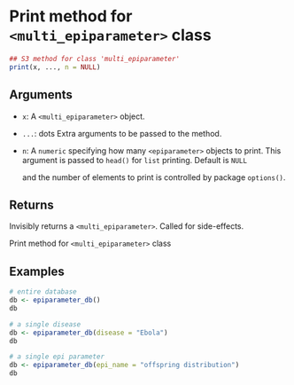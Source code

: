 # Print method for `<multi_epiparameter>` class

```r
## S3 method for class 'multi_epiparameter'
print(x, ..., n = NULL)
```

## Arguments

- `x`: A `<multi_epiparameter>` object.
- `...`: dots Extra arguments to be passed to the method.
- `n`: A `numeric` specifying how many `<epiparameter>` objects to print. This argument is passed to `head()` for `list` printing. Default is `NULL`
    
    and the number of elements to print is controlled by package `options()`.

## Returns

Invisibly returns a `<multi_epiparameter>`. Called for side-effects.

Print method for `<multi_epiparameter>` class

## Examples

```r
# entire database
db <- epiparameter_db()
db

# a single disease
db <- epiparameter_db(disease = "Ebola")
db

# a single epi parameter
db <- epiparameter_db(epi_name = "offspring distribution")
db
```
